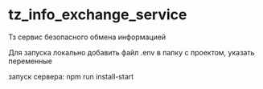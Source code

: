 # tz_info_exchange_service

Тз сервис безопасного обмена информацией

Для запуска локально добавить файл .env в папку с проектом, указать переменные

запуск сервера: npm run install-start
